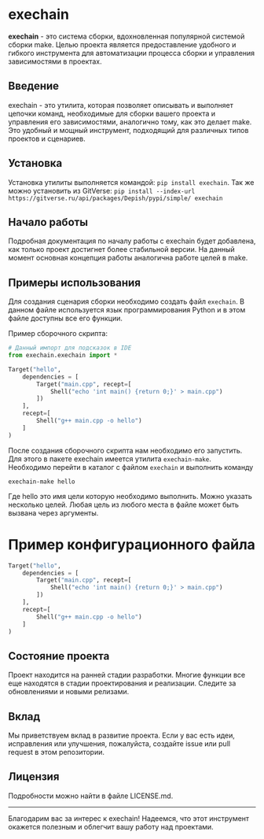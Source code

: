 # exechain

**exechain** - это система сборки, вдохновленная популярной системой сборки make. Целью проекта является предоставление удобного и гибкого инструмента для автоматизации процесса сборки и управления зависимостями в проектах.


## Введение

exechain - это утилита, которая позволяет описывать и выполняет цепочки команд, необходимые для сборки вашего проекта и управления его зависимостями, аналогично тому, как это делает make. Это удобный и мощный инструмент, подходящий для различных типов проектов и сценариев.

## Установка

Установка утилиты выполняется командой: `pip install exechain`. Так же можно установить из GitVerse: `pip install --index-url https://gitverse.ru/api/packages/Depish/pypi/simple/ exechain`

## Начало работы

Подробная документация по началу работы с exechain будет добавлена, как только проект достигнет более стабильной версии. На данный момент основная концепция работы аналогична работе целей в make.

## Примеры использования

Для создания сценария сборки необходимо создать файл `exechain`. В данном файле используется язык программирования Python и в этом файле доступны все его функции. 

Пример сборочного скрипта:
```python
# Данный импорт для подсказок в IDE
from exechain.exechain import *

Target("hello",
    dependencies = [
        Target("main.cpp", recept=[
            Shell("echo 'int main() {return 0;}' > main.cpp")
        ])
    ],
    recept=[
        Shell("g++ main.cpp -o hello")
    ]
)
```

После создания сборочного скрипта нам необходимо его запустить. Для этого в пакете exechain имеется утилита `exechain-make`. 
Необходимо перейти в каталог с файлом `exechain` и выполнить команду

```shell
exechain-make hello
```

Где hello это имя цели которую необходимо выполнить. Можно указать несколько целей. Любая цель из любого места в файле может быть вызвана через аргументы.

# Пример конфигурационного файла

```python
Target("hello",
    dependencies = [
        Target("main.cpp", recept=[
            Shell("echo 'int main() {return 0;}' > main.cpp")
        ])
    ],
    recept=[
        Shell("g++ main.cpp -o hello")
    ]
)
```

## Состояние проекта

Проект находится на ранней стадии разработки. Многие функции все еще находятся в стадии проектирования и реализации. Следите за обновлениями и новыми релизами.

## Вклад

Мы приветствуем вклад в развитие проекта. Если у вас есть идеи, исправления или улучшения, пожалуйста, создайте issue или pull request в этом репозитории.

## Лицензия

Подробности можно найти в файле LICENSE.md.

---

Благодарим вас за интерес к exechain! Надеемся, что этот инструмент окажется полезным и облегчит вашу работу над проектами.